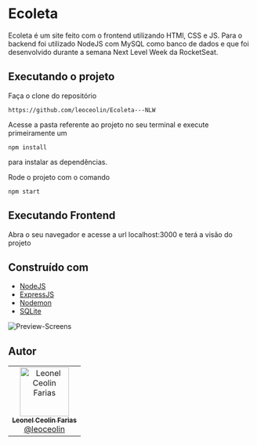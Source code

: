 # Ecoleta

Ecoleta é um site feito com o frontend utilizando HTMl, CSS e JS. Para o backend foi utilizado NodeJS com MySQL como banco de dados e que foi desenvolvido durante a semana Next Level Week da RocketSeat.

## Executando o projeto

Faça o clone do repositório

```
https://github.com/leoceolin/Ecoleta---NLW
```

Acesse a pasta referente ao projeto no seu terminal e execute primeiramente um

```
npm install
```

para instalar as dependências.

Rode o projeto com o comando

```
npm start
```

## Executando Frontend

Abra o seu navegador e acesse a url localhost:3000 e terá a visão do projeto

## Construído com

- [NodeJS](https://nodejs.org/en/)
- [ExpressJS](https://expressjs.com/pt-br/)
- [Nodemon](https://nodemon.io/)
- [SQLite](https://www.sqlite.org/index.html)

![Preview-Screens](https://im6.ezgif.com/tmp/ezgif-6-fba89897e86d.gif)

## Autor

<table>
  <tr>
    <td align="center">
      <a href="http://github.com/leoceolin/">
        <img src="https://avatars2.githubusercontent.com/u/37599840?v=4" width="100px;" alt="Leonel Ceolin Farias"/>
        <br />
        <sub>
          <b>Leonel Ceolin Farias</b>
        </sub>
       </a>
       <br />
       <a href="https://github.com/leoceolin" title="Code">@leoceolin</a>
    </td>
  </tr>
</table>
